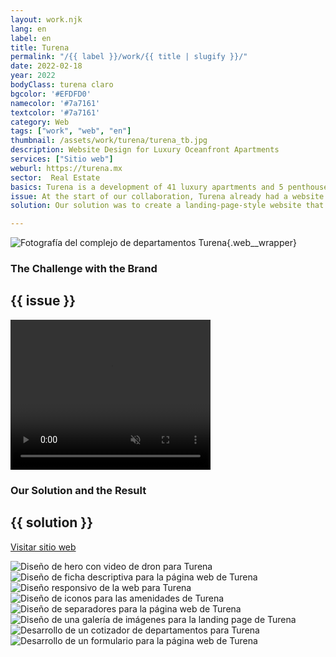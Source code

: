 ```yaml
---
layout: work.njk 
lang: en
label: en
title: Turena
permalink: "/{{ label }}/work/{{ title | slugify }}/"
date: 2022-02-18
year: 2022
bodyClass: turena claro
bgcolor: '#EFDFD0'
namecolor: '#7a7161'
textcolor: '#7a7161'
category: Web
tags: ["work", "web", "en"]
thumbnail: /assets/work/turena/turena_tb.jpg
description: Website Design for Luxury Oceanfront Apartments
services: ["Sitio web"]
weburl: https://turena.mx
sector:  Real Estate
basics: Turena is a development of 41 luxury apartments and 5 penthouses located in the Kinuh tourist destination, on the emerald beach of Telchac Puerto, Yucatán. This project stands out as one of the largest and most luxurious in the area, with an attractive and functional design, featuring a ground floor elevated 2.5 meters above sea level and 130 linear meters of beachfront. Prices start at 12.51 million pesos.
issue: At the start of our collaboration, Turena already had a website. However, the existing site failed to generate an effective conversion rate for the developer.
solution: Our solution was to create a landing-page-style website that effectively summarized Turena’s main attractions and highlighted its benefits as an investment project. The site features clear, targeted messaging tailored to the desired audience. We designed a logical navigation structure, starting from an overview of the development to the specifics - beginning with the exteriors and amenities, moving through the interiors and apartments, and concluding with the location and the availability of each unit. To ensure a strong user experience, the website ends with a well-structured form designed to capture the user’s budget and reasons for their interest in Turena. This approach not only enhances user engagement but also aligns with the project’s goal of connecting with high-potential buyers.

---
```


![Fotografía del complejo de departamentos Turena](/assets/work/turena/turena_departamentos.jpg){.web__wrapper}

<div class="column__2 web__wrapper">
    <div class="col__left">
        <h3>The Challenge with the Brand</h3>
    </div>
    <div class="col__right">
        <h2>{{ issue }}</h2>
    </div>
</div>


<div class="column__1 web__wrapper">
    <video width="320" height="240" autoplay muted playsinline loop x-webkit-airplay="allow">
        <source src="/assets/work/turena/turena_video.mp4" type="video/mp4">
        Tu navegador no logró reproducir este video, considera actualizarlo a una versión más reciente
    </video>
</div>


<div class="column__2 work__column__2 web__wrapper">
    <div class="col__left">
        <h3>Our Solution and the Result</h3>
    </div>
    <div class="col__right">
        <h2>{{ solution }}</h2>
        <a class="btn btn__no__arrows" style="background-color:{{textcolor}}; color: {{bgcolor}};" href="{{ weburl }}" target="_blank">Visitar sitio web</a>
    </div>
</div>

![Diseño de hero con video de dron para Turena](/assets/work/turena/turena_web1.jpg)
![Diseño de ficha descriptiva para la página web de Turena](/assets/work/turena/turena_web2.jpg)
![Diseño responsivo de la web para Turena](/assets/work/turena/turena_web3.jpg)
![Diseño de iconos para las amenidades de Turena](/assets/work/turena/turena_web4.jpg)
![Diseño de separadores para la página web de Turena](/assets/work/turena/turena_web5.jpg)
![Diseño de una galería de imágenes para la landing page de Turena](/assets/work/turena/turena_web6.jpg)
![Desarrollo de un cotizador de departamentos para Turena](/assets/work/turena/turena_web7.jpg)
![Desarrollo de un formulario para la página web de Turena](/assets/work/turena/turena_web8.jpg)